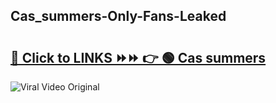 
 ## Cas_summers-Only-Fans-Leaked

# <h2><a href="https://clipsfans.com/Cas_summers&ref=git">🔗 Click to LINKS ⏩⏩ 👉 🟢 Cas summers </a></h2>

<a href="https://clipsfans.com/Cas_summers&ref=git" rel="nofollow" data-target="animated-image.originalLink"><img src="https://i.ibb.co.com/xMMVF88/686577567.gif" alt="Viral Video Original" style="max-width: 100%; display: inline-block;" data-target="animated-image.originalImage"></a>
